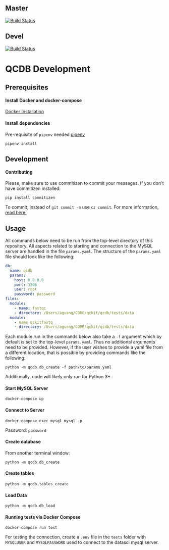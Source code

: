 ## Master

[![Build Status](https://travis-ci.org/compbiocore/qcdb.svg?branch=master)](https://travis-ci.org/compbiocore/qcdb)

## Devel

[![Build Status](https://travis-ci.org/compbiocore/qcdb.svg?branch=devel)](https://travis-ci.org/compbiocore/qcdb)

# QCDB Development

## Prerequisites

#### Install Docker and docker-compose

[Docker Installation](https://docs.docker.com/docker-for-mac/install/)

#### Install dependencies

Pre-requisite of `pipenv` needed [pipenv](https://docs.pipenv.org/en/latest/)

```
pipenv install
```

## Development

#### Contributing

Please, make sure to use commitizen to commit your messages.
If you don't have commitizen installed:
```
pip install commitizen
```
To commit, instead of `git commit -m` use `cz commit`.
For more information, [read here.](https://compbiocore.github.io/cbc-documentation-templates/semantic_release/)

## Usage

All commands below need to be run from the top-level directory of this repository. All aspects related to starting and connection to the MySQL server are handled in the file `params.yaml`. The structure of the `params.yaml` file should look like the following:
```yaml
db:
  name: qcdb
  params:
    host: 0.0.0.0
    port: 3306
    user: root
    password: password
files:
  module:
    - name: fastqc
    - directory: /Users/aguang/CORE/qckit/qcdb/tests/data
  module:
  	- name qckitfastq
  	- directory: /Users/aguang/CORE/qckit/qcdb/tests/data
```

Each module run in the commands below also take a `-f` argument which by default is set to the top-level `params.yaml`. Thus no additional arguments need to be provided. However, if the user wishes to provide a yaml file from a different location, that is possible by providing commands like the following:

```
python -m qcdb.db_create -f path/to/params.yaml
```

Additionally, code will likely only run for Python 3+.

#### Start MySQL Server
```
docker-compose up
```

#### Connect to Server
```
docker-compose exec mysql mysql -p
```
Password: `password`

#### Create database
From another terminal window:
```
python -m qcdb.db_create
```

#### Create tables
```
python -m qcdb.tables_create
```

#### Load Data

```
python -m qcdb.db_load
```

#### Running tests via Docker Compose

```
docker-compose run test
```

For testing the connection, create a `.env` file in the `tests` folder with `MYSQLUSER` and `MYSQLPASSWORD` used to connect to the datasci mysql server.
